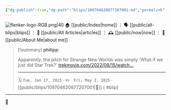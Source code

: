 ```yaml
---
{"dg-publish":true,"dg-path":"blips/109704620877207001.md","permalink":"/blips/109704620877207001/","title":"philipp on mastodon @ 2023-01-17"}
---
```



<div class="transclusion internal-embed is-loaded"><div class="markdown-embed">




![flenker-logo-RGB.png|40](/img/user/attachments/flenker-logo-RGB.png)
🏠 [[public/Index\|home]]  ⋮ 🗣️ [[public/all-blips\|blips]] ⋮  📝 [[public/All Articles\|articles]]  ⋮ 🕰️ [[public/now\|now]] ⋮ 🪪 [[public/About Me\|about me]]


</div></div>


> [!summary] **philipp**:
>
> Apparently, the pitch for Strange New Worlds was simply 'What if we just did Star Trek?' [trekmovie.com/2022/08/15/watch…](https://trekmovie.com/2022/08/15/watch-strange-new-worlds-showrunner-says-series-pitch-was-what-if-we-just-did-star-trek/)
> - - -
>
> 🗓️ <code>Tue, Jan 17, 2023</code>  · ✏️ <code> Fri, May 2, 2025</code>  · [[public/blips/109704620877207001\|🔗]]
{ #blip}


- - -

 👾
